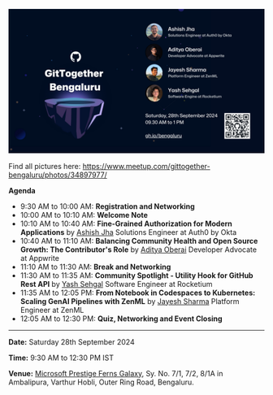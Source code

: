 [![September 2024 Meetup](/assets/2024-09-28.png)](https://www.meetup.com/gittogether-bengaluru/events/303522982/)

Find all pictures here: https://www.meetup.com/gittogether-bengaluru/photos/34897977/

**Agenda**

- 9:30 AM to 10:00 AM: **Registration and Networking**
- 10:00 AM to 10:10 AM: **Welcome Note**
- 10:10 AM to 10:40 AM: **Fine-Grained Authorization for Modern Applications** by [Ashish Jha](https://github.com/TheDreamSaver) Solutions Engineer at Auth0 by Okta
- 10:40 AM to 11:10 AM: **Balancing Community Health and Open Source Growth: The Contributor's Role** by [Aditya Oberai](https://github.com/adityaoberai) Developer Advocate at Appwrite
- 11:10 AM to 11:30 AM: **Break and Networking**
- 11:30 AM to 11:35 AM: **Community Spotlight - Utility Hook for GitHub Rest API** by [Yash Sehgal](https://github.com/yashsehgal) Software Engineer at Rocketium
- 11:35 AM to 12:05 PM: **From Notebook in Codespaces to Kubernetes: Scaling GenAI Pipelines with ZenML** by [Jayesh Sharma](https://github.com/wjayesh) Platform Engineer at ZenML
- 12:05 AM to 12:30 PM: **Quiz, Networking and Event Closing**

-----------

**Date:** Saturday 28th September 2024

**Time:** 9:30 AM to 12:30 PM IST

**Venue:** [Microsoft Prestige Ferns Galaxy](https://g.co/kgs/NiK4DfU), Sy. No. 7/1, 7/2, 8/1A in Ambalipura, Varthur Hobli, Outer Ring Road, Bengaluru.
